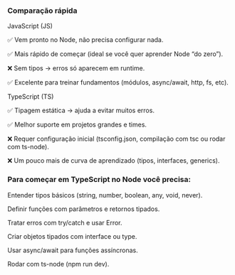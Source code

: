 ### Comparação rápida
JavaScript (JS)

✅ Vem pronto no Node, não precisa configurar nada.

✅ Mais rápido de começar (ideal se você quer aprender Node “do zero”).

❌ Sem tipos → erros só aparecem em runtime.

✅ Excelente para treinar fundamentos (módulos, async/await, http, fs, etc).

TypeScript (TS)

✅ Tipagem estática → ajuda a evitar muitos erros.

✅ Melhor suporte em projetos grandes e times.

❌ Requer configuração inicial (tsconfig.json, compilação com tsc ou rodar com ts-node).

❌ Um pouco mais de curva de aprendizado (tipos, interfaces, generics).


### Para começar em TypeScript no Node você precisa:

Entender tipos básicos (string, number, boolean, any, void, never).

Definir funções com parâmetros e retornos tipados.

Tratar erros com try/catch e usar Error.

Criar objetos tipados com interface ou type.

Usar async/await para funções assíncronas.

Rodar com ts-node (npm run dev).